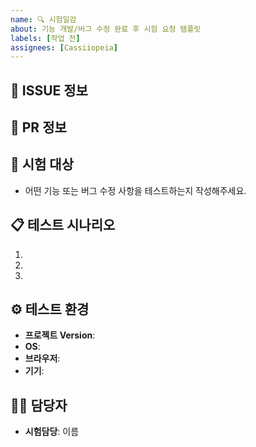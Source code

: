 ```yaml
---
name: 🔍 시험일감
about: 기능 개발/버그 수정 완료 후 시험 요청 템플릿
labels: [작업 전]
assignees: [Cassiiopeia]
---
```


<!--📚 GitHub 이슈 작성 템플릿 -->
<!-- 필요한 제목을 복사 붙여넣기하여 사용해주세요!
🔍 [시험요청][카테고리] 무슨 부분 시험
🔥 [긴급]
⌛ [~월/일]
-->

🔗 ISSUE 정보
---
<!-- 관련된 기능 개발, 버그 이슈 번호, PR에 대한 작성해주세요. -->
<!-- "- #123, "- https://...ISSUE_URL" 형식으로 작성하여야 이쁘게 보입니다-->

🔗 PR 정보
---
<!-- PR에 대한 번호나 URL을 작성해주세요. -->
<!-- "- #123", "- https://...PR_URL" 형식으로 작성하여야 이쁘게 보입니다-->

🧩 시험 대상
---

- 어떤 기능 또는 버그 수정 사항을 테스트하는지 작성해주세요.

📋 테스트 시나리오
---

<!-- 주요 테스트 케이스를 간단히 작성해주세요 -->

1.
2.
3.

⚙️ 테스트 환경
---
- **프로젝트 Version**:
- **OS**:
- **브라우저**:
- **기기**:

🙋‍♂️ 담당자
---

- **시험담당**: 이름